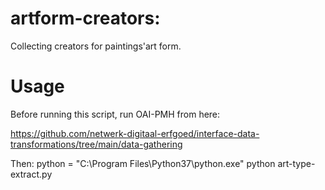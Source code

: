 # artform-creators:

Collecting creators for paintings'art form.


# Usage

Before running this script, run OAI-PMH from here:

https://github.com/netwerk-digitaal-erfgoed/interface-data-transformations/tree/main/data-gathering

Then:
python = "C:\Program Files\Python37\python.exe" 
python art-type-extract.py